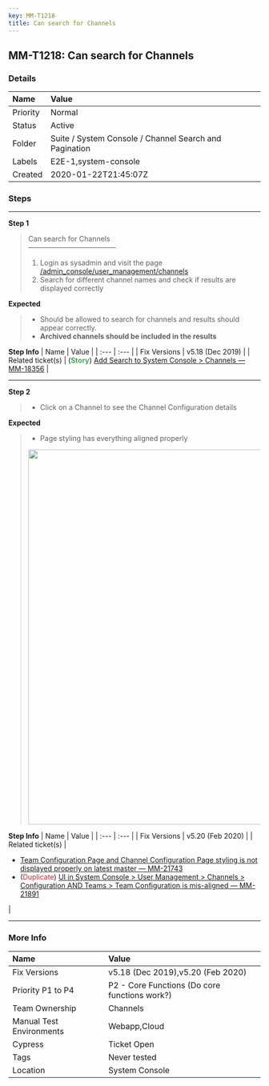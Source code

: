 ```yaml
---
key: MM-T1218
title: Can search for Channels
---
```


## MM-T1218: Can search for Channels

### Details

| Name     | Value                                                  |
| :------- | :----------------------------------------------------- |
| Priority | Normal                                                 |
| Status   | Active                                                 |
| Folder   | Suite / System Console / Channel Search and Pagination |
| Labels   | E2E-1,system-console                                   |
| Created  | 2020-01-22T21:45:07Z                                   |

### Steps

<hr/>

**Step 1**

> <article>Can search for Channels<br>–––––––––––––––––––––––––<ol><li>Login as sysadmin and visit the page<br><a href="https://postgres.test.mattermost.com/admin_console/user_management/channels/">/admin_console/user_management/channels</a></li><li>Search for different channel names and check if results are displayed correctly</li></ol></article>

**Expected**

> <article><ul><li>Should be allowed to search for channels and results should appear correctly.</li><li><strong>Archived channels should be included in the results</strong></li></ul></article>

**Step Info**
| Name | Value |
| :--- | :--- |
| Fix Versions | v5.18 (Dec 2019) |
| Related ticket(s) | (<strong><span style="color: rgb(65, 168, 95);">Story</span></strong>) <a href="https://mattermost.atlassian.net/browse/MM-18356">Add Search to System Console &gt; Channels — MM-18356</a> |

<hr/>

**Step 2**

> <article><ul><li>Click on a Channel to see the Channel Configuration details</li></ul></article>

**Expected**

> <article><ul><li>Page styling has everything aligned properly</li></ul><img src="https://smartbear-tm4j-prod-us-west-2-attachment-rich-text.s3.us-west-2.amazonaws.com/embedded-f3277290f945470c4add5d21ef3dc7ca7b74388fc7152bfb6b99ae58c66a95a8-1582900340375-2020-02-28_09-29-22.png" style="width: 750px;" class="fr-fil fr-dib"></article>

**Step Info**
| Name | Value |
| :--- | :--- |
| Fix Versions | v5.20 (Feb 2020) |
| Related ticket(s) | <ul><li><a href="https://mattermost.atlassian.net/browse/MM-21743">Team Configuration Page and Channel Configuration Page styling is not displayed properly on latest master — MM-21743</a></li><li>(<span style="color: rgb(184, 49, 47);">Duplicate</span>) <a href="https://mattermost.atlassian.net/browse/MM-21891">UI in System Console &gt; User Management &gt; Channels &gt; Configuration AND Teams &gt; Team Configuration is mis-aligned — MM-21891</a></li></ul> |

<hr/>

### More Info

| Name                     | Value                                         |
| :----------------------- | :-------------------------------------------- |
| Fix Versions             | v5.18 (Dec 2019),v5.20 (Feb 2020)             |
| Priority P1 to P4        | P2 - Core Functions (Do core functions work?) |
| Team Ownership           | Channels                                      |
| Manual Test Environments | Webapp,Cloud                                  |
| Cypress                  | Ticket Open                                   |
| Tags                     | Never tested                                  |
| Location                 | System Console                                |
